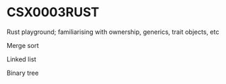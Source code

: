 # CSX0003RUST

Rust playground; familiarising with ownership, generics, trait objects, etc

Merge sort

Linked list

Binary tree
